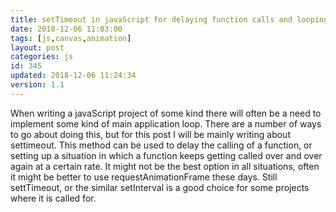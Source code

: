 ```yaml
---
title: setTimeout in javaScript for delaying function calls and looping
date: 2018-12-06 11:03:00
tags: [js,canvas,animation]
layout: post
categories: js
id: 345
updated: 2018-12-06 11:24:34
version: 1.1
---
```


When writing a javaScript project of some kind there will often be a need to implement some kind of main application loop. There are a number of ways to go about doing this, but for this post I will be mainly writing about settimeout. This method can be used to delay the calling of a function, or setting up a situation in which a function keeps getting called over and over again at a certain rate. It might not be the best option in all situations, often it might be better to use requestAnimationFrame these days. Still settTimeout, or the similar setInterval is a good choice for some projects where it is called for.

<!-- more -->
